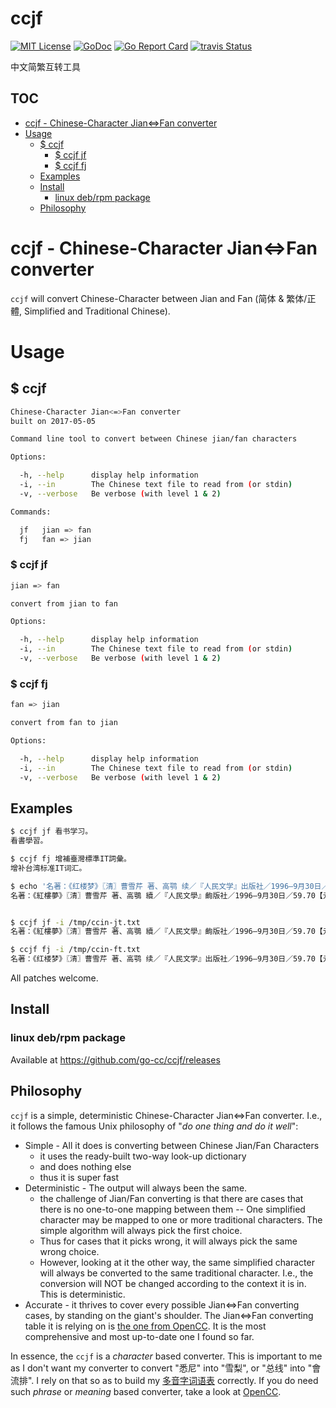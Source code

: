 
# ccjf

[![MIT License](http://img.shields.io/badge/License-MIT-blue.svg)](LICENSE)
[![GoDoc](https://godoc.org/github.com/go-cc/ccjf?status.svg)](http://godoc.org/github.com/go-cc/ccjf)
[![Go Report Card](https://goreportcard.com/badge/github.com/go-cc/ccjf)](https://goreportcard.com/report/github.com/go-cc/ccjf)
[![travis Status](https://travis-ci.org/go-cc/ccjf.svg?branch=master)](https://travis-ci.org/go-cc/ccjf)

中文简繁互转工具


## TOC
- [ccjf - Chinese-Character Jian<=>Fan converter](#ccjf---chinese-character-jian<=fan-converter)
- [Usage](#usage)
  - [$ ccjf](#-ccjf)
    - [$ ccjf jf](#-ccjf-jf)
    - [$ ccjf fj](#-ccjf-fj)
  - [Examples](#examples)
  - [Install](#install)
    - [linux deb/rpm package](#linux-debrpm-package)
  - [Philosophy](#philosophy)

# ccjf - Chinese-Character Jian<=>Fan converter

`ccjf` will convert Chinese-Character between Jian and Fan (简体 & 繁体/正體, Simplified and Traditional Chinese).

# Usage

## $ ccjf
```sh
Chinese-Character Jian<=>Fan converter
built on 2017-05-05

Command line tool to convert between Chinese jian/fan characters

Options:

  -h, --help      display help information
  -i, --in        The Chinese text file to read from (or stdin)
  -v, --verbose   Be verbose (with level 1 & 2)

Commands:

  jf   jian => fan
  fj   fan => jian
```

### $ ccjf jf
```sh
jian => fan

convert from jian to fan

Options:

  -h, --help      display help information
  -i, --in        The Chinese text file to read from (or stdin)
  -v, --verbose   Be verbose (with level 1 & 2)
```

### $ ccjf fj
```sh
fan => jian

convert from fan to jian

Options:

  -h, --help      display help information
  -i, --in        The Chinese text file to read from (or stdin)
  -v, --verbose   Be verbose (with level 1 & 2)
```

## Examples

```sh
$ ccjf jf 看书学习。
看書學習。

$ ccjf fj 增補臺灣標準IT詞彙。
增补台湾标准IT词汇。

$ echo '名著：《红楼梦》〖清〗曹雪芹 著、高鹗 续／『人民文学』出版社／1996—9月30日／59.70【元】，《三国演义》〖明〗罗贯中。' | tee /tmp/ccin-jt.txt | ccjf jf -i | tee /tmp/ccin-ft.txt
名著：《紅樓夢》〖清〗曹雪芹 著、高鶚 續／『人民文學』齣版社／1996—9月30日／59.70【元】，《三國演義》〖明〗羅貫中。


$ ccjf jf -i /tmp/ccin-jt.txt
名著：《紅樓夢》〖清〗曹雪芹 著、高鶚 續／『人民文學』齣版社／1996—9月30日／59.70【元】，《三國演義》〖明〗羅貫中。

$ ccjf fj -i /tmp/ccin-ft.txt
名著：《红楼梦》〖清〗曹雪芹 著、高鹗 续／『人民文学』出版社／1996—9月30日／59.70【元】，《三国演义》〖明〗罗贯中。

```


All patches welcome. 


## Install

### linux deb/rpm package

Available at 
https://github.com/go-cc/ccjf/releases

## Philosophy

`ccjf` is a simple, deterministic Chinese-Character Jian<=>Fan converter. I.e., it follows the famous Unix philosophy of "_do one thing and do it well_":

- Simple - All it does is converting between Chinese Jian/Fan Characters
  * it uses the ready-built two-way look-up dictionary
  * and does nothing else
  * thus it is super fast
- Deterministic - The output will always been the same.
  * the challenge of Jian/Fan converting is that there are cases that there is no one-to-one mapping between them -- One simplified character may be mapped to one or more traditional characters. The simple algorithm will always pick the first choice.
  * Thus for cases that it picks wrong, it will always pick the same wrong choice.
  * However, looking at it the other way, the same simplified character will always be converted to the same traditional character. I.e., the conversion will NOT be changed according to the context it is in. This is deterministic.
- Accurate - it thrives to cover every possible Jian<=>Fan converting cases, by standing on the giant's shoulder. The Jian<=>Fan converting table it is relying on is [the one from OpenCC](https://github.com/BYVoid/OpenCC/tree/master/data/dictionary/STCharacters.txt). It is the most comprehensive and most up-to-date one I found so far.


In essence, the `ccjf` is a _character_ based converter. This is important to me as I don't want my converter to convert "悉尼" into "雪梨", or "总线" into "會流排". I rely on that so as to build my [多音字词语表](https://github.com/go-cc/cc-table/blob/master/text/tools/duoyinzi/duoyinzi-prep.md) correctly. If you do need such _phrase_ or _meaning_ based converter, take a look at [OpenCC](https://github.com/BYVoid/OpenCC). 
